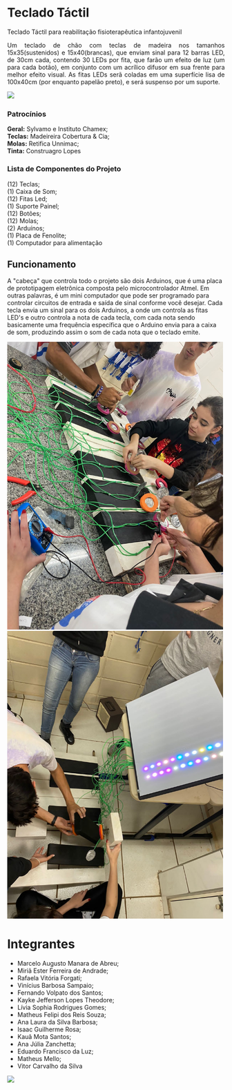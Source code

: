 # Teclado Táctil
Teclado Táctil para reabilitação fisioterapêutica infantojuvenil <br />

<p align="justify">
 Um teclado de chão com teclas de madeira nos tamanhos 15x35(sustenidos) e 15x40(brancas), que enviam sinal para 12 barras LED, de 30cm cada, contendo 30 LEDs por fita, que farão um efeito de luz (um para cada botão), em conjunto com um acrílico difusor em sua frente para melhor efeito visual. 
 As fitas LEDs serã coladas em uma superfície lisa de 100x40cm (por enquanto papelão preto), e será suspenso por um suporte. 
</p>

<img src="https://github.com/Kauamota/Teclado-tatil/blob/master/img/teclado-img.png" />


### Patrocínios 

<b>Geral:</b> Sylvamo e Instituto Chamex; <br />
<b>Teclas:</b> Madeireira Cobertura & Cia; <br />
<b>Molas:</b> Retifica Unnimac; <br />
<b>Tinta:</b> Construagro Lopes

 ### Lista de Componentes do Projeto

(12) Teclas; <br />
(1) Caixa de Som;<br />
(12) Fitas Led;<br />
(1) Suporte Painel;<br />
(12) Botões;<br />
(12) Molas;<br />
(2) Arduínos;<br />
(1) Placa de Fenolite;<br />
(1) Computador para alimentação<br />

## Funcionamento
A "cabeça" que controla todo o projeto são dois Arduinos, que é uma placa de prototipagem eletrônica composta pelo microcontrolador Atmel. Em outras palavras, é um mini computador que pode ser programado para controlar circuitos de entrada e saída de sinal conforme você desejar. Cada tecla envia um sinal para os dois Arduinos, a onde um controla as fitas LED's e outro controla a nota de cada tecla, com cada nota sendo basicamente uma frequência específica que o Arduino envia para a caixa de som, produzindo assim o som de cada nota que o teclado emite.<br />
 
 <p float="left">
  <img width="500" src="https://github.com/Kauamota/Teclado-Tactil/blob/master/img/montagem1.jpeg" />
  <img width="500" src="https://github.com/Kauamota/Teclado-Tactil/blob/master/img/montagem2.jpeg" />
 </p>
 
 # Integrantes
 
 - Marcelo Augusto Manara de Abreu;
 - Miriã Ester Ferreira de Andrade;
 - Rafaela Vitória Forgati;
 - Vinícius Barbosa Sampaio;
 - Fernando Volpato dos Santos;
 - Kayke Jefferson Lopes Theodore;
 - Lívia Sophia Rodrigues Gomes;
 - Matheus Felipi dos Reis Souza;
 - Ana Laura da Silva Barbosa;
 - Isaac Guilherme Rosa;
 - Kauã Mota Santos;
 - Ana Júlia Zanchetta;
 - Eduardo Francisco da Luz;
 - Matheus Mello;
 - Vitor Carvalho da Silva
 
 <a href="https://www.instagram.com/teclado.tactil/" target="_blank">
 <img src="https://img.shields.io/badge/Instagram-E4405F?style=for-the-badge&logo=instagram&logoColor=white" />
</a>
 

